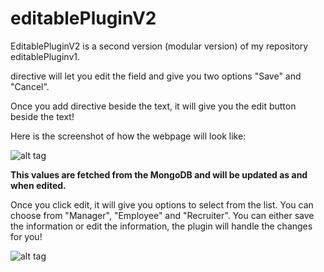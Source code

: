 # editablePluginV2
EditablePluginV2 is a second version (modular version) of my repository editablePluginv1.

<edit-me> directive will let you edit the field and give you two options "Save" and "Cancel".

Once you add <edit-me> directive beside the text, it will give you the edit button beside the text!

Here is the screenshot of how the webpage will look like:

![alt tag](https://cdn.filestackcontent.com/zxrGFccQSGKXVuL9F974 "Edit Plugin")

**This values are fetched from the MongoDB and will be updated as and when edited.**



Once you click edit, it will give you options to select from the list. You can choose from "Manager", "Employee" and "Recruiter".
You can either save the information or edit the information, the plugin will handle the changes for you!

![alt tag](https://cdn.filestackcontent.com/vpX2JBPRUWc0fAm1wIbd "Save or Cancel")

